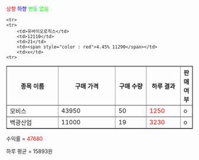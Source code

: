 <span style = "color:red">상향</span>
<span style="color : blue">하향</span>
<span style  = "color:00ff00">변동 없음</span>

<table border = "1">
	<tr>
		<th width = "200">종목 이름</th>
		<th width = "200">구매 가격</th>
		<th width = 100>구매 수량</th>
		<th width = "100">하루 결과</th>
		<th>판매 여부</th>
	</tr>
	<tr>
		<td>모비스</td>
		<td>43950</td>
		<td>50</td>
		<td><span style = "color:red">1250</span></td>
		<td>o</td>
	<tr>
	<tr>
		<td>백광산업</td>
		<td>11000</td>
		<td>19</td>
		<td><span style = "color:red">3230</span></td>
		<td>o</td>
	<tr>
	<tr>

	<tr>
	<tr>
		<td>유바이오로직스</td>
		<td>12110</td>
		<td>21</td>
		<td><span style="color : red">4.45% 11290</span></td>
		<td>x</td>
	<tr>
</table>

수익률 = <span style = "color:red">47680</span>

하루 평균 = 15893원
